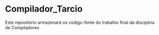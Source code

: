 # Compilador_Tarcio
Este repositório armazenará os código-fonte do trabalho final da disciplina de Compiladores
